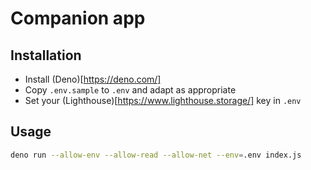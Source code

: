 # Companion app

## Installation

- Install (Deno)[https://deno.com/]
- Copy `.env.sample` to `.env` and adapt as appropriate
- Set your (Lighthouse)[https://www.lighthouse.storage/] key in `.env`

## Usage

```bash
deno run --allow-env --allow-read --allow-net --env=.env index.js
```
